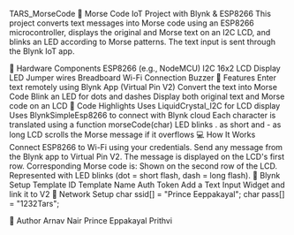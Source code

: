 TARS_MorseCode
📡 Morse Code IoT Project with Blynk & ESP8266
This project converts text messages into Morse code using an ESP8266 microcontroller, displays the original and Morse text on an I2C LCD, and blinks an LED according to Morse patterns. The text input is sent through the Blynk IoT app.

🔧 Hardware Components
ESP8266 (e.g., NodeMCU)
I2C 16x2 LCD Display
LED
Jumper wires
Breadboard
Wi-Fi Connection
Buzzer
📱 Features
Enter text remotely using Blynk App (Virtual Pin V2)
Convert the text into Morse Code
Blink an LED for dots and dashes
Display both original text and Morse code on an LCD
📂 Code Highlights
Uses LiquidCrystal_I2C for LCD display
Uses BlynkSimpleEsp8266 to connect with Blynk cloud
Each character is translated using a function morseCode(char)
LED blinks . as short and - as long
LCD scrolls the Morse message if it overflows
💻 How It Works
Connect ESP8266 to Wi-Fi using your credentials.
Send any message from the Blynk app to Virtual Pin V2.
The message is displayed on the LCD's first row.
Corresponding Morse code is:
Shown on the second row of the LCD.
Represented with LED blinks (dot = short flash, dash = long flash).
📲 Blynk Setup
Template ID
Template Name
Auth Token
Add a Text Input Widget and link it to V2
📡 Network Setup
char ssid[] = "Prince Eeppakayal";
char pass[] = "1232Tars";

🧠 Author
Arnav Nair
Prince Eppakayal
Prithvi

